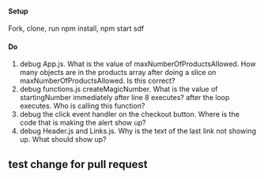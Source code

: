 #### Setup
Fork, clone, run npm install, npm start
sdf 
#### Do
 1.  debug App.js. What is the value of maxNumberOfProductsAllowed. How many objects are in the products array after doing a slice on maxNumberOfProductsAllowed. Is this correct?
 2.  debug functions.js createMagicNumber. What is the value of startingNumber immediately after line 8 executes? after the loop executes. Who is calling this function? 
 3.  debug the click event handler on the checkout button. Where is the code that is making the alert show up?
 4.  debug Header.js and Links.js. Why is the text of the last link not showing up. What should show up?

 ## test change for pull request
